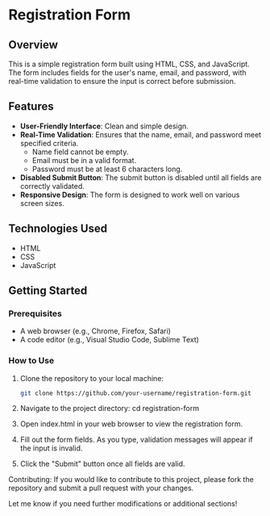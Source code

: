 # Registration Form

## Overview
This is a simple registration form built using HTML, CSS, and JavaScript. The form includes fields for the user's name, email, and password, with real-time validation to ensure the input is correct before submission.

## Features
- **User-Friendly Interface**: Clean and simple design.
- **Real-Time Validation**: Ensures that the name, email, and password meet specified criteria.
  - Name field cannot be empty.
  - Email must be in a valid format.
  - Password must be at least 6 characters long.
- **Disabled Submit Button**: The submit button is disabled until all fields are correctly validated.
- **Responsive Design**: The form is designed to work well on various screen sizes.

## Technologies Used
- HTML
- CSS
- JavaScript

## Getting Started

### Prerequisites
- A web browser (e.g., Chrome, Firefox, Safari)
- A code editor (e.g., Visual Studio Code, Sublime Text)

### How to Use
1. Clone the repository to your local machine:
   ```bash
   git clone https://github.com/your-username/registration-form.git
2. Navigate to the project directory:
    cd registration-form
3. Open index.html in your web browser to view the registration form.

4. Fill out the form fields. As you type, validation messages will appear if the input is invalid.

5. Click the "Submit" button once all fields are valid.

Contributing:
 If you would like to contribute to this project, please fork the repository and submit a pull request with your changes.
 
Let me know if you need further modifications or additional sections!









